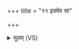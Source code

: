 +++
title = "११ इयमेव सा"

+++
<details><summary>मूलम् (VS)</summary>

इ॒यमे॒व सा या प्र॑थ॒मा व्यौच्छ॑दा॒स्वित॑रासु चरति॒ प्रवि॑ष्टा।  
म॒हान्तो॑ अस्यां महि॒मानो॑ अ॒न्तर्व॒धूर्जि॑गाय नव॒गज्जनि॑त्री ॥
</details>